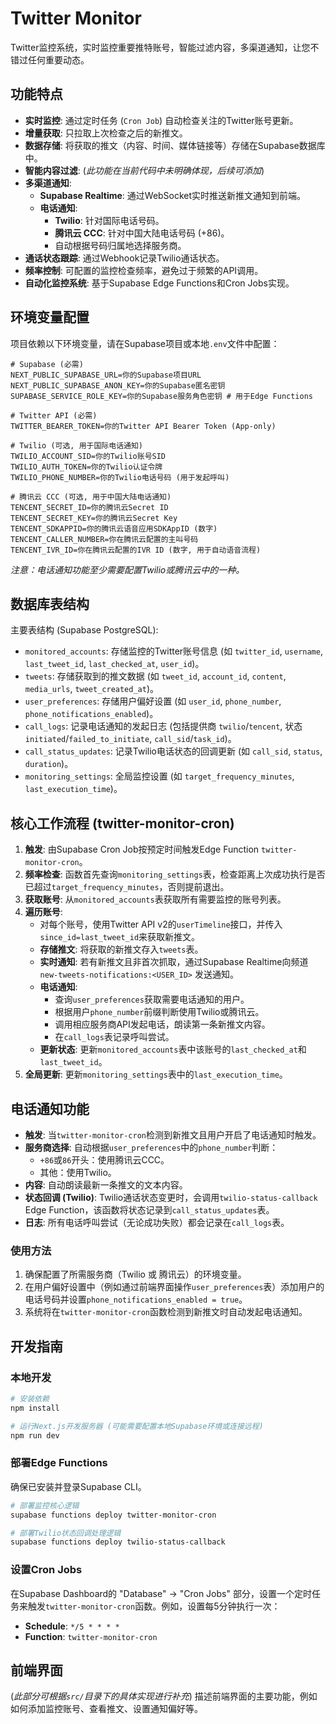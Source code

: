 # Twitter Monitor

Twitter监控系统，实时监控重要推特账号，智能过滤内容，多渠道通知，让您不错过任何重要动态。

## 功能特点

- **实时监控**: 通过定时任务 (`Cron Job`) 自动检查关注的Twitter账号更新。
- **增量获取**: 只拉取上次检查之后的新推文。
- **数据存储**: 将获取的推文（内容、时间、媒体链接等）存储在Supabase数据库中。
- **智能内容过滤**: (*此功能在当前代码中未明确体现，后续可添加*)
- **多渠道通知**:
    - **Supabase Realtime**: 通过WebSocket实时推送新推文通知到前端。
    - **电话通知**:
        - **Twilio**: 针对国际电话号码。
        - **腾讯云 CCC**: 针对中国大陆电话号码 (+86)。
        - 自动根据号码归属地选择服务商。
- **通话状态跟踪**: 通过Webhook记录Twilio通话状态。
- **频率控制**: 可配置的监控检查频率，避免过于频繁的API调用。
- **自动化监控系统**: 基于Supabase Edge Functions和Cron Jobs实现。

## 环境变量配置

项目依赖以下环境变量，请在Supabase项目或本地`.env`文件中配置：

```env
# Supabase (必需)
NEXT_PUBLIC_SUPABASE_URL=你的Supabase项目URL
NEXT_PUBLIC_SUPABASE_ANON_KEY=你的Supabase匿名密钥
SUPABASE_SERVICE_ROLE_KEY=你的Supabase服务角色密钥 # 用于Edge Functions

# Twitter API (必需)
TWITTER_BEARER_TOKEN=你的Twitter API Bearer Token (App-only)

# Twilio (可选, 用于国际电话通知)
TWILIO_ACCOUNT_SID=你的Twilio账号SID
TWILIO_AUTH_TOKEN=你的Twilio认证令牌
TWILIO_PHONE_NUMBER=你的Twilio电话号码 (用于发起呼叫)

# 腾讯云 CCC (可选, 用于中国大陆电话通知)
TENCENT_SECRET_ID=你的腾讯云Secret ID
TENCENT_SECRET_KEY=你的腾讯云Secret Key
TENCENT_SDKAPPID=你的腾讯云语音应用SDKAppID (数字)
TENCENT_CALLER_NUMBER=你在腾讯云配置的主叫号码
TENCENT_IVR_ID=你在腾讯云配置的IVR ID (数字, 用于自动语音流程)
```
*注意：电话通知功能至少需要配置Twilio或腾讯云中的一种。*

## 数据库表结构

主要表结构 (Supabase PostgreSQL):
- `monitored_accounts`: 存储监控的Twitter账号信息 (如 `twitter_id`, `username`, `last_tweet_id`, `last_checked_at`, `user_id`)。
- `tweets`: 存储获取到的推文数据 (如 `tweet_id`, `account_id`, `content`, `media_urls`, `tweet_created_at`)。
- `user_preferences`: 存储用户偏好设置 (如 `user_id`, `phone_number`, `phone_notifications_enabled`)。
- `call_logs`: 记录电话通知的发起日志 (包括提供商 `twilio`/`tencent`, 状态 `initiated`/`failed_to_initiate`, `call_sid`/`task_id`)。
- `call_status_updates`: 记录Twilio电话状态的回调更新 (如 `call_sid`, `status`, `duration`)。
- `monitoring_settings`: 全局监控设置 (如 `target_frequency_minutes`, `last_execution_time`)。

## 核心工作流程 (twitter-monitor-cron)

1.  **触发**: 由Supabase Cron Job按预定时间触发Edge Function `twitter-monitor-cron`。
2.  **频率检查**: 函数首先查询`monitoring_settings`表，检查距离上次成功执行是否已超过`target_frequency_minutes`，否则提前退出。
3.  **获取账号**: 从`monitored_accounts`表获取所有需要监控的账号列表。
4.  **遍历账号**:
    *   对每个账号，使用Twitter API v2的`userTimeline`接口，并传入`since_id=last_tweet_id`来获取新推文。
    *   **存储推文**: 将获取的新推文存入`tweets`表。
    *   **实时通知**: 若有新推文且非首次抓取，通过Supabase Realtime向频道 `new-tweets-notifications:<USER_ID>` 发送通知。
    *   **电话通知**:
        *   查询`user_preferences`获取需要电话通知的用户。
        *   根据用户`phone_number`前缀判断使用Twilio或腾讯云。
        *   调用相应服务商API发起电话，朗读第一条新推文内容。
        *   在`call_logs`表记录呼叫尝试。
    *   **更新状态**: 更新`monitored_accounts`表中该账号的`last_checked_at`和`last_tweet_id`。
5.  **全局更新**: 更新`monitoring_settings`表中的`last_execution_time`。

## 电话通知功能

- **触发**: 当`twitter-monitor-cron`检测到新推文且用户开启了电话通知时触发。
- **服务商选择**: 自动根据`user_preferences`中的`phone_number`判断：
    - `+86`或`86`开头：使用腾讯云CCC。
    - 其他：使用Twilio。
- **内容**: 自动朗读最新一条推文的文本内容。
- **状态回调 (Twilio)**: Twilio通话状态变更时，会调用`twilio-status-callback` Edge Function，该函数将状态记录到`call_status_updates`表。
- **日志**: 所有电话呼叫尝试（无论成功失败）都会记录在`call_logs`表。

### 使用方法

1.  确保配置了所需服务商（Twilio 或 腾讯云）的环境变量。
2.  在用户偏好设置中（例如通过前端界面操作`user_preferences`表）添加用户的电话号码并设置`phone_notifications_enabled = true`。
3.  系统将在`twitter-monitor-cron`函数检测到新推文时自动发起电话通知。

## 开发指南

### 本地开发

```bash
# 安装依赖
npm install

# 运行Next.js开发服务器 (可能需要配置本地Supabase环境或连接远程)
npm run dev
```

### 部署Edge Functions

确保已安装并登录Supabase CLI。

```bash
# 部署监控核心逻辑
supabase functions deploy twitter-monitor-cron

# 部署Twilio状态回调处理逻辑
supabase functions deploy twilio-status-callback
```

### 设置Cron Jobs

在Supabase Dashboard的 "Database" -> "Cron Jobs" 部分，设置一个定时任务来触发`twitter-monitor-cron`函数。例如，设置每5分钟执行一次：
- **Schedule**: `*/5 * * * *`
- **Function**: `twitter-monitor-cron`

## 前端界面

(*此部分可根据`src/`目录下的具体实现进行补充*)
描述前端界面的主要功能，例如如何添加监控账号、查看推文、设置通知偏好等。
